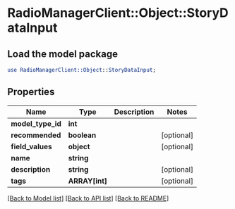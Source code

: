 # RadioManagerClient::Object::StoryDataInput

## Load the model package
```perl
use RadioManagerClient::Object::StoryDataInput;
```

## Properties
Name | Type | Description | Notes
------------ | ------------- | ------------- | -------------
**model_type_id** | **int** |  | 
**recommended** | **boolean** |  | [optional] 
**field_values** | **object** |  | [optional] 
**name** | **string** |  | 
**description** | **string** |  | [optional] 
**tags** | **ARRAY[int]** |  | [optional] 

[[Back to Model list]](../README.md#documentation-for-models) [[Back to API list]](../README.md#documentation-for-api-endpoints) [[Back to README]](../README.md)


